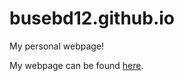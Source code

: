 # busebd12.github.io
My personal webpage!

My webpage can be found <a href="www.brendanbusey.com">here</a>.
